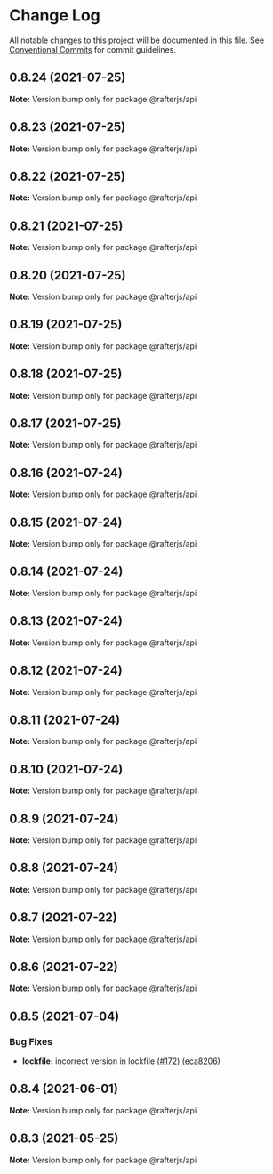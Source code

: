 # Change Log

All notable changes to this project will be documented in this file.
See [Conventional Commits](https://conventionalcommits.org) for commit guidelines.

## 0.8.24 (2021-07-25)

**Note:** Version bump only for package @rafterjs/api





## 0.8.23 (2021-07-25)

**Note:** Version bump only for package @rafterjs/api





## 0.8.22 (2021-07-25)

**Note:** Version bump only for package @rafterjs/api





## 0.8.21 (2021-07-25)

**Note:** Version bump only for package @rafterjs/api





## 0.8.20 (2021-07-25)

**Note:** Version bump only for package @rafterjs/api





## 0.8.19 (2021-07-25)

**Note:** Version bump only for package @rafterjs/api





## 0.8.18 (2021-07-25)

**Note:** Version bump only for package @rafterjs/api





## 0.8.17 (2021-07-25)

**Note:** Version bump only for package @rafterjs/api





## 0.8.16 (2021-07-24)

**Note:** Version bump only for package @rafterjs/api





## 0.8.15 (2021-07-24)

**Note:** Version bump only for package @rafterjs/api





## 0.8.14 (2021-07-24)

**Note:** Version bump only for package @rafterjs/api





## 0.8.13 (2021-07-24)

**Note:** Version bump only for package @rafterjs/api





## 0.8.12 (2021-07-24)

**Note:** Version bump only for package @rafterjs/api





## 0.8.11 (2021-07-24)

**Note:** Version bump only for package @rafterjs/api





## 0.8.10 (2021-07-24)

**Note:** Version bump only for package @rafterjs/api





## 0.8.9 (2021-07-24)

**Note:** Version bump only for package @rafterjs/api





## 0.8.8 (2021-07-24)

**Note:** Version bump only for package @rafterjs/api





## 0.8.7 (2021-07-22)

**Note:** Version bump only for package @rafterjs/api





## 0.8.6 (2021-07-22)

**Note:** Version bump only for package @rafterjs/api





## 0.8.5 (2021-07-04)


### Bug Fixes

* **lockfile:** incorrect version in lockfile ([#172](https://github.com/rafterjs/rafter/issues/172)) ([eca8206](https://github.com/rafterjs/rafter/commit/eca820680574c45714a5cf56560b5f41a1553fa1))





## 0.8.4 (2021-06-01)

**Note:** Version bump only for package @rafterjs/api

## 0.8.3 (2021-05-25)

**Note:** Version bump only for package @rafterjs/api
